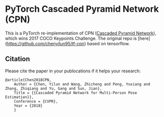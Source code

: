 # PyTorch Cascaded Pyramid Network (CPN)

This is a PyTorch re-implementation of CPN ([Cascaded Pyramid Network](https://arxiv.org/abs/1711.07319)), which wins 2017 COCO Keypoints Challenge. The original repo is [here] (https://github.com/chenyilun95/tf-cpn) based on tensorflow.

## Citation

Please cite the paper in your publocations if it helps your research:
	
	@article{Chen2018CPN,
		Author = {Chen, Yilun and Wang, Zhicheng and Peng, Yuxiang and Zhang, Zhiqiang and Yu, Gang and Sun, Jian},
		Title = {{Cascaded Pyramid Network for Multi-Person Pose Estimation}},
		Conference = {CVPR},
		Year = {2018}
		}
